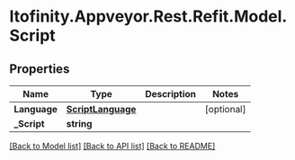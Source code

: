 # Itofinity.Appveyor.Rest.Refit.Model.Script
## Properties

Name | Type | Description | Notes
------------ | ------------- | ------------- | -------------
**Language** | [**ScriptLanguage**](ScriptLanguage.md) |  | [optional] 
**_Script** | **string** |  | 

[[Back to Model list]](../README.md#documentation-for-models) [[Back to API list]](../README.md#documentation-for-api-endpoints) [[Back to README]](../README.md)

